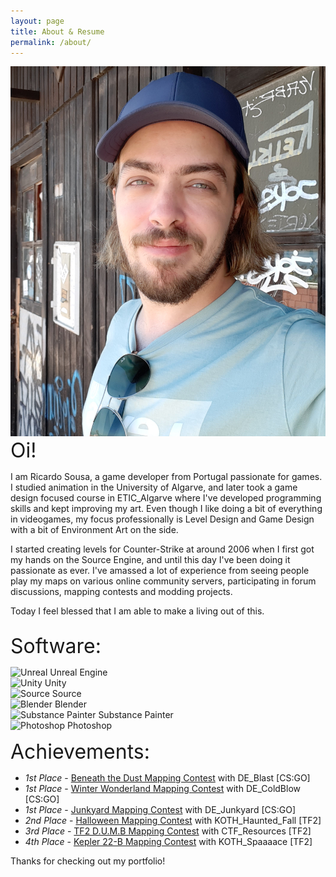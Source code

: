 ```yaml
---
layout: page
title: About & Resume
permalink: /about/
---
```


<div class="row">
  <div class="column">
    <img src="/images/portrait_2022.jpg" alt="Me">
  </div>
  <div class="column">
    <font size="6">Oi!</font> <p>I am Ricardo Sousa, a game developer from Portugal passionate for games. I studied animation in the University of Algarve, and later  took a game design focused course in ETIC_Algarve where I've developed programming skills and kept improving my art. Even though I like doing a bit of everything in videogames, my focus professionally is Level Design and Game Design with a bit of Environment Art on the side.</p>
    <p>I started creating levels for Counter-Strike at around 2006 when I first got my hands on the Source Engine, and until this day I've been doing it passionate as ever. I've amassed a lot of experience from seeing people play my maps on various online community servers, participating in forum discussions, mapping contests and modding projects.</p>
    <p>Today I feel blessed that I am able to make a living out of this.</p>
  </div>
</div>

<font size="6">Software:</font>

<div id="software">
  <div class="row">
    <div class="column">
      <img src="{{ site.url }}/images/software/unreal.png" alt="Unreal"> Unreal Engine
    </div>
    <div class="column">
      <img src="{{ site.url }}/images/software/unity.png" alt="Unity"> Unity
    </div>
    <div class="column">
      <img src="{{ site.url }}/images/software/source.png" alt="Source"> Source
    </div>
  </div>
  <div class="row">
    <div class="column">
      <img src="{{ site.url }}/images/software/blender.png" alt="Blender"> Blender
    </div>
    <div class="column">
      <img src="{{ site.url }}/images/software/substance_painter.png" alt="Substance Painter"> Substance Painter
    </div>
    <div class="column">
      <img src="{{ site.url }}/images/software/photoshop.png" alt="Photoshop"> Photoshop
    </div>
  </div>
</div>

<font size="6">Achievements:</font>

- _1st Place_ - <a href="http://gamebanana.com/contests/winners/69">Beneath the Dust Mapping Contest</a> with DE_Blast [CS:GO]
- _1st Place_ - <a href="http://gamebanana.com/contests/winners/31">Winter Wonderland Mapping Contest</a> with DE_ColdBlow [CS:GO]
- _1st Place_ - <a href="http://gamebanana.com/contests/winners/23">Junkyard Mapping Contest</a> with DE_Junkyard [CS:GO]
- _2nd Place_ - <a href="http://gamebanana.com/contests/winners/8">Halloween Mapping Contest</a> with KOTH_Haunted_Fall [TF2]
- _3rd Place_ - <a href="http://gamebanana.com/contests/winners/4">TF2 D.U.M.B Mapping Contest</a> with CTF_Resources [TF2]
- _4th Place_ - <a href="http://gamebanana.com/contests/winners/16">Kepler 22-B Mapping Contest</a> with KOTH_Spaaaace [TF2]


Thanks for checking out my portfolio!
